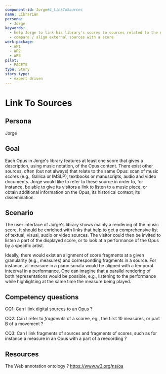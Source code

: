 ```yaml
---
component-id: Jorge#4_LinkToSources
name: Librarian 
persona: 
  - Jorge
keywords: 
  - help Jorge to link his library's scores to sources related to the musical opus
  - compare / align external sources with a score
work-package:
  - WP1
  - WP2
  - WP3
pilot:
  - FACETS
type: Story
story type:
  - expert driven
---
```

# Link To Sources

## Persona
Jorge

## Goal

Each Opus in Jorge's library features at least one score that gives a description, using music notation, of the Opus content. There exist other sources, often (but not always) that relate to the same Opus: scan of music scores (e.g., Gallica or IMSLP), textbooks or manuscripts, audio and video documents. 
Jorge would like to refer to these source in order to, for instance, be able to give its visitors a link to listen to a music piece, or obtain additional information on the Opus, its historical context, its dissemination.

## Scenario  

The user interface of Jorge's library shows mainly a rendering of the music score. It should be enriched with links that help to 
get a comprehensive list of textual, visual, audio or video sources. The visitor could then be invited to listen a part of the displayed score, 
or to look at a performance of the Opus by a specific artist.

Ideally, there would exist an alignment of score fragments at a given granularity (e.g., measures) and corresponding fragments in a source. For instance, all measure in a piano sonata would be aligned with a temporal inteerval in a performance. One can imagine that a parallel rendering of both representations would be possible, 
e.g.,  listening to the performance while highlighting at the same time the measure being played.

## Competency questions 

CQ1: Can I link digital sources to an Opus ?

CQ2: Can I refer to *fragments* of a scoree, eg., the first 10 measures, or part B of a movement ?

CQ3: Can I link fragments of sources and fragments of scores, such as for instance a measure in an Opus with a part of a reecording ?

## Resources

The Web annotation ontology ? https://www.w3.org/ns/oa

